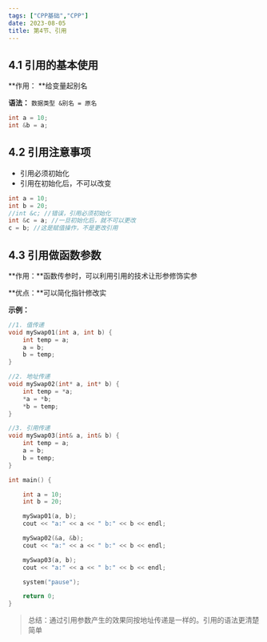 ```yaml
---
tags: ["CPP基础","CPP"]
date: 2023-08-05
title: 第4节、引用 
---
```

## 4.1 引用的基本使用

**作用： **给变量起别名

**语法：** `数据类型 &别名 = 原名`

```cpp
int a = 10;
int &b = a;
```



## 4.2 引用注意事项

* 引用必须初始化
* 引用在初始化后，不可以改变

```cpp
int a = 10;
int b = 20;
//int &c; //错误，引用必须初始化
int &c = a; //一旦初始化后，就不可以更改
c = b; //这是赋值操作，不是更改引用
```



## 4.3 引用做函数参数

**作用：**函数传参时，可以利用引用的技术让形参修饰实参

**优点：**可以简化指针修改实

**示例：**

```cpp
//1. 值传递
void mySwap01(int a, int b) {
	int temp = a;
	a = b;
	b = temp;
}

//2. 地址传递
void mySwap02(int* a, int* b) {
	int temp = *a;
	*a = *b;
	*b = temp;
}

//3. 引用传递
void mySwap03(int& a, int& b) {
	int temp = a;
	a = b;
	b = temp;
}

int main() {

	int a = 10;
	int b = 20;

	mySwap01(a, b);
	cout << "a:" << a << " b:" << b << endl;

	mySwap02(&a, &b);
	cout << "a:" << a << " b:" << b << endl;

	mySwap03(a, b);
	cout << "a:" << a << " b:" << b << endl;

	system("pause");

	return 0;
}

```



> 总结：通过引用参数产生的效果同按地址传递是一样的。引用的语法更清楚简单


